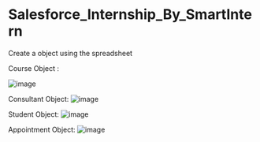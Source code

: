 # Salesforce_Internship_By_SmartIntern

Create a object using the spreadsheet 

Course Object :

![image](https://github.com/user-attachments/assets/7190c781-409d-436d-8072-98e4bdde1cb0)

Consultant Object:
![image](https://github.com/user-attachments/assets/1019cd68-bd9e-48f5-b07b-6ea85ff5a99b)


Student Object:
![image](https://github.com/user-attachments/assets/18eba2e1-3c35-4de5-a8c6-2f1cc89d4008)



Appointment Object:
![image](https://github.com/user-attachments/assets/f94a3548-e698-463f-a26a-08642e061a31)

